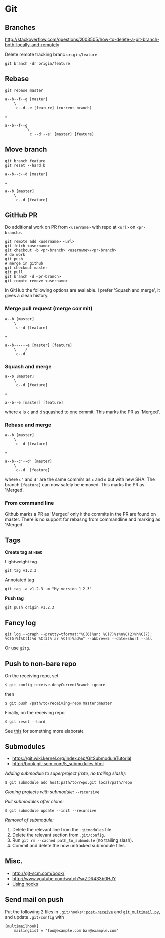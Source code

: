 # Git


## Branches

http://stackoverflow.com/questions/2003505/how-to-delete-a-git-branch-both-locally-and-remotely

Delete remote tracking branc `origin/feature`

```
git branch -dr origin/feature
```

## Rebase

```
git rebase master
```

```
a--b--f--g [master]
    \
     c--d--e [feature] (current branch)

↦

a--b--f--g
          \
           c'--d'--e' [master] [feature]
```

## Move branch

```
git branch feature
git reset --hard b
```

```
a--b--c--d [master]

↦

a--b [master]
    \
     c--d [feature]
```

## GitHub PR

Do additional work on PR from `<username>` with repo at `<url>` on `<pr-branch>`.

```
git remote add <username> <url>
git fetch <username>
git checkout -b <pr-branch> <username>/<pr-branch>
# do work
git push
# merge in github
git checkout master
git pull
git branch -d <pr-branch>
git remote remove <username>
```

In GitHub the following options are available. I prefer 'Squash and merge', it gives a clean history.


### Merge pull request (merge commit)

```
a--b [master]
    \
     c--d [feature]

↦

a--b------e [master] [feature]
    \    /
     c--d
```


### Squash and merge

```
a--b [master]
    \
     c--d [feature]

↦

a--b--e [master] [feature]
```
where `e` is `c` and `d` squashed to one commit. This marks the PR as 'Merged'.


### Rebase and merge

```
a--b [master]
    \
     c--d [feature]

↦

a--b--c'--d' [master]
    \
     c--d  [feature]
```
where `c'` and `d'` are the same commits as `c` and `d` but with new SHA. The branch `[feature]` can now safely be removed. This marks the PR as 'Merged'.


### From command line

Github marks a PR as 'Merged' only if the commits in the PR are found on master. There is no support for rebasing from commandline and marking as 'Merged'.



## Tags

**Create tag at `HEAD`**

Lightweight tag

```
git tag v1.2.3
```

Annotated tag

```
git tag -a v1.2.3 -m "My version 1.2.3"
```

**Push tag**
```
git push origin v1.2.3
```



## Fancy log

```
git log --graph --pretty=tformat:"%C(6)%an: %C(7)%s%n%C(2)%h%C(7): %C(5)%t%C(1)%d %C(3)% ar %C(4)%ad%n" --abbrev=5 --date=short --all
```

Or use `gitg`.



## Push to non-bare repo

On the receiving repo, set

```
$ git config receive.denyCurrentBranch ignore
```

then

```
$ git push /path/to/receiving-repo master:master
```

Finally, on the receiving repo

```
$ git reset --hard
```

See [this](https://github.com/englishtown/stash-hook-mirror/wiki/Mirror-To-Non-Bare-Remote-Repo) for something more elaborate.


## Submodules

- <https://git.wiki.kernel.org/index.php/GitSubmoduleTutorial>
- <http://book.git-scm.com/5_submodules.html>

_Adding submodule to superproject (note, no trailing slash):_

    $ git submodule add host:path/to/repo.git local/path/repo

_Cloning projects with submodule:_ `--recursive`

_Pull submodules after clone:_

    $ git submodule update --init --recursive

_Removal of submodule:_

1. Delete the relevant line from the `.gitmodules` file.
2. Delete the relevant section from `.git/config`.
3. Run `git rm --cached path_to_submodule` (no trailing slash).
4. Commit and delete the now untracked submodule files.


## Misc.

- http://git-scm.com/book/
- http://www.youtube.com/watch?v=ZDR433b0HJY
- [Using hooks](http://toroid.org/ams/git-website-howto)


## Send mail on push

Put the following 2 files in `.git/hooks/`; [`post-receive`](https://github.com/git-multimail/git-multimail/blob/master/git-multimail/post-receive.example) and [`git_multimail.py`](https://github.com/git-multimail/git-multimail/blob/master/git-multimail/git_multimail.py), and update `.git/config` with

```
[multimailhook]
    mailingList = "foo@example.com,bar@example.com"
```
